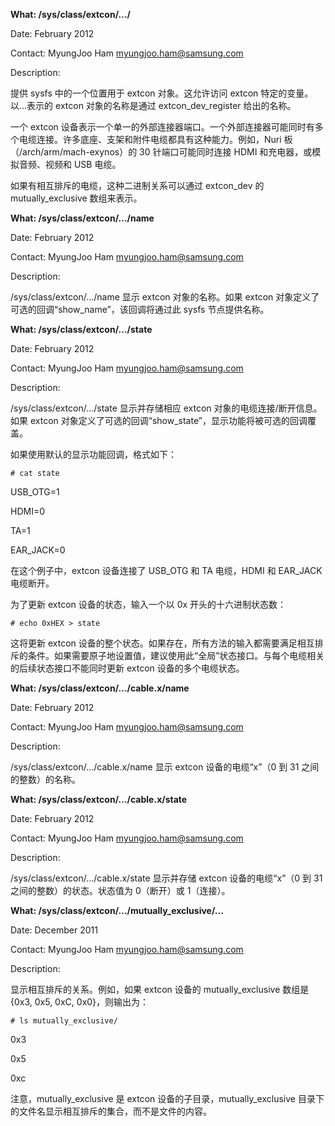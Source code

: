 **What: /sys/class/extcon/.../**

Date: February 2012

Contact: MyungJoo Ham <myungjoo.ham@samsung.com>

Description:

提供 sysfs 中的一个位置用于 extcon 对象。这允许访问 extcon 特定的变量。以...表示的 extcon 对象的名称是通过 extcon_dev_register 给出的名称。

一个 extcon 设备表示一个单一的外部连接器端口。一个外部连接器可能同时有多个电缆连接。许多底座、支架和附件电缆都具有这种能力。例如，Nuri 板（/arch/arm/mach-exynos）的 30 针端口可能同时连接 HDMI 和充电器，或模拟音频、视频和 USB 电缆。

如果有相互排斥的电缆，这种二进制关系可以通过 extcon_dev 的 mutually_exclusive 数组来表示。

**What: /sys/class/extcon/.../name**

Date: February 2012

Contact: MyungJoo Ham <myungjoo.ham@samsung.com>

Description:

/sys/class/extcon/.../name 显示 extcon 对象的名称。如果 extcon 对象定义了可选的回调“show_name”，该回调将通过此 sysfs 节点提供名称。

**What: /sys/class/extcon/.../state**

Date: February 2012

Contact: MyungJoo Ham <myungjoo.ham@samsung.com>

Description:

/sys/class/extcon/.../state 显示并存储相应 extcon 对象的电缆连接/断开信息。如果 extcon 对象定义了可选的回调“show_state”，显示功能将被可选的回调覆盖。

如果使用默认的显示功能回调，格式如下：

`# cat state`

USB_OTG=1

HDMI=0

TA=1

EAR_JACK=0


在这个例子中，extcon 设备连接了 USB_OTG 和 TA 电缆，HDMI 和 EAR_JACK 电缆断开。

为了更新 extcon 设备的状态，输入一个以 0x 开头的十六进制状态数：

`# echo 0xHEX > state`

这将更新 extcon 设备的整个状态。如果存在，所有方法的输入都需要满足相互排斥的条件。如果需要原子地设置值，建议使用此“全局”状态接口。与每个电缆相关的后续状态接口不能同时更新 extcon 设备的多个电缆状态。

**What: /sys/class/extcon/.../cable.x/name**

Date: February 2012

Contact: MyungJoo Ham <myungjoo.ham@samsung.com>

Description:

/sys/class/extcon/.../cable.x/name 显示 extcon 设备的电缆“x”（0 到 31 之间的整数）的名称。

**What: /sys/class/extcon/.../cable.x/state**

Date: February 2012

Contact: MyungJoo Ham <myungjoo.ham@samsung.com>

Description:

/sys/class/extcon/.../cable.x/state 显示并存储 extcon 设备的电缆“x”（0 到 31 之间的整数）的状态。状态值为 0（断开）或 1（连接）。

**What: /sys/class/extcon/.../mutually_exclusive/...**

Date: December 2011

Contact: MyungJoo Ham <myungjoo.ham@samsung.com>

Description:

显示相互排斥的关系。例如，如果 extcon 设备的 mutually_exclusive 数组是{0x3, 0x5, 0xC, 0x0}，则输出为：

`# ls mutually_exclusive/`

0x3

0x5

0xc

注意，mutually_exclusive 是 extcon 设备的子目录，mutually_exclusive 目录下的文件名显示相互排斥的集合，而不是文件的内容。